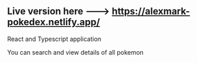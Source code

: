 ## Live version here ---> https://alexmark-pokedex.netlify.app/

React and Typescript application

You can search and view details of all pokemon
